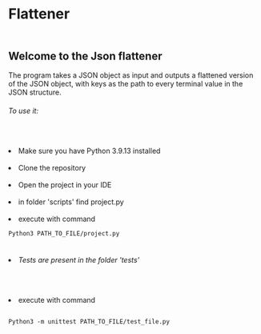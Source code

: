 # Flattener


## <br>Welcome to the Json flattener<br>

The program takes a JSON object as input and outputs a flattened version of the JSON object, with keys as the path to every terminal value in the JSON structure.

###### To use it:
<br><li>Make sure you have Python 3.9.13 installed <br>
<br><li>Clone the repository<br>
<br><li>Open the project in your IDE<br>
<br><li>in folder 'scripts' find project.py <br>
<br><li>execute with command

```
Python3 PATH_TO_FILE/project.py
```

###### <br><li>Tests are present in the folder 'tests' <br>
<br><li>execute with command

```

Python3 -m unittest PATH_TO_FILE/test_file.py

```

<br>
